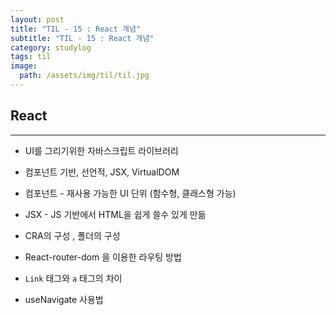 ```yaml
---
layout: post
title: "TIL - 15 : React 개념"
subtitle: "TIL - 15 : React 개념"
category: studylog
tags: til
image:
  path: /assets/img/til/til.jpg
---
```

<!--more-->  

## React  
---  

* UI를 그리기위한 자바스크립트 라이브러리  

* 컴포넌트 기반, 선언적, JSX, VirtualDOM  

* 컴포넌트 - 재사용 가능한 UI 단위 (함수형, 클래스형 가능)  

* JSX - JS 기반에서 HTML을 쉽게 쓸수 있게 만듦  

* CRA의 구성 , 폴더의 구성  

* React-router-dom 을 이용한 라우팅 방법  

* `Link` 태그와 `a` 태그의 차이  

* useNavigate 사용법  